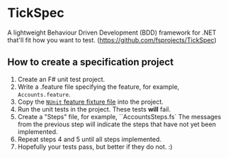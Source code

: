 # TickSpec

A lightweight Behaviour Driven Development (BDD) framework for .NET that'll fit how you want to test. (https://github.com/fsprojects/TickSpec)

## How to create a specification project

1. Create an F# unit test project.
2. Write a .feature file specifying the feature, for example, ``Accounts.feature``.
3. Copy the [`NUnit` feature fixture file](https://github.com/fsprojects/TickSpec/blob/master/Examples/ByFramework/NUnit/FSharp.NUnit/FeatureFixture.fs) into the project.
4. Run the unit tests in the project. These tests **will** fail.
5. Create a "Steps" file, for example, ``AccountsSteps.fs` The messages from the previous step will indicate the steps that have not yet been implemented.
6. Repeat steps 4 and 5 until all steps implemented.
7. Hopefully your tests pass, but better if they do not. :)
